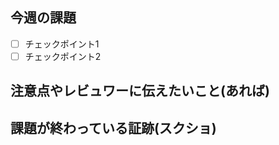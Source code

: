 ## 今週の課題
- [ ] チェックポイント1
- [ ] チェックポイント2

## 注意点やレビュワーに伝えたいこと(あれば)

## 課題が終わっている証跡(スクショ)

<!-- gitignore変える？ -->